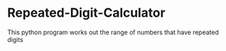 # Repeated-Digit-Calculator
This python program works out the range of numbers that have repeated digits
